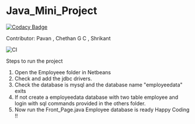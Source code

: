 # Java_Mini_Project

[![Codacy Badge](https://api.codacy.com/project/badge/Grade/8f7afe49bcfb495b94db0eafc3c534c4)](https://app.codacy.com/gh/99002457/Java_Mini_Project?utm_source=github.com&utm_medium=referral&utm_content=99002457/Java_Mini_Project&utm_campaign=Badge_Grade)

Contributor: Pavan , Chethan G C , Shrikant

![CI](https://github.com/99002457/Java_Mini_Project/workflows/CI/badge.svg)

Steps to run the project
1. Open the Employeee folder in Netbeans
2. Check and add the jdbc drivers.
3. Check the database is mysql and the database name "employeedata" exits
4. If not create a employeedata database with two table employee and login with sql commands provided in the others folder.
5. Now run the Front_Page.java
Employee database is ready Happy Coding !!
